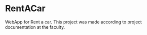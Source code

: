 # RentACar
WebApp for Rent a car. This project was made according to project documentation at the faculty.
